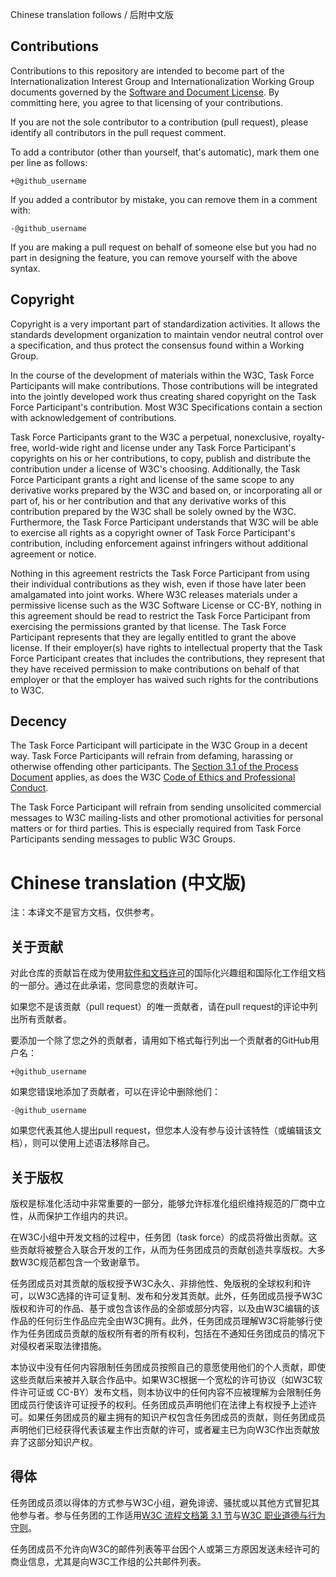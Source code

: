 Chinese translation follows / 后附中文版

## Contributions

Contributions to this repository are intended to become part of the Internationalization Interest Group and Internationalization Working Group documents governed by the [Software and Document License](http://www.w3.org/Consortium/Legal/copyright-software). By committing here, you agree to that licensing of your contributions.

If you are not the sole contributor to a contribution (pull request), please identify all contributors in the pull request comment.

To add a contributor (other than yourself, that's automatic), mark them one per line as follows:

```
+@github_username
```

If you added a contributor by mistake, you can remove them in a comment with:

```
-@github_username
```

If you are making a pull request on behalf of someone else but you had no part in designing the feature, you can remove yourself with the above syntax.

## Copyright

Copyright is a very important part of standardization activities. It allows the standards development organization to maintain vendor neutral control over a specification, and thus protect the consensus found within a Working Group.

In the course of the development of materials within the W3C, Task Force Participants will make contributions. Those contributions will be integrated into the jointly developed work thus creating shared copyright on the Task Force Participant's contribution. Most W3C Specifications contain a section with acknowledgement of contributions.

Task Force Participants grant to the W3C a perpetual, nonexclusive, royalty-free, world-wide right and license under any Task Force Participant's copyrights on his or her contributions, to copy, publish and distribute the contribution under a license of W3C's choosing. Additionally, the Task Force Participant grants a right and license of the same scope to any derivative works prepared by the W3C and based on, or incorporating all or part of, his or her contribution and that any derivative works of this contribution prepared by the W3C shall be solely owned by the W3C. Furthermore, the Task Force Participant understands that W3C will be able to exercise all rights as a copyright owner of Task Force Participant's contribution, including enforcement against infringers without additional agreement or notice.

Nothing in this agreement restricts the Task Force Participant from using their individual contributions as they wish, even if those have later been amalgamated into joint works. Where W3C releases materials under a permissive license such as the W3C Software License or CC-BY, nothing in this agreement should be read to restrict the Task Force Participant from exercising the permissions granted by that license. The Task Force Participant represents that they are legally entitled to grant the above license. If their employer(s) have rights to intellectual property that the Task Force Participant creates that includes the contributions, they represent that they have received permission to make contributions on behalf of that employer or that the employer has waived such rights for the contributions to W3C.

## Decency

The Task Force Participant will participate in the W3C Group in a decent way. Task Force Participants will refrain from defaming, harassing or otherwise offending other participants. The [Section 3.1 of the Process Document](https://www.w3.org/2015/Process-20150901/#ParticipationCriteria) applies, as does the W3C [Code of Ethics and Professional Conduct](https://www.w3.org/Consortium/cepc/).

The Task Force Participant will refrain from sending unsolicited commercial messages to W3C mailing-lists and other promotional activities for personal matters or for third parties. This is especially required from Task Force Participants sending messages to public W3C Groups.

# Chinese translation (中文版)

注：本译文不是官方文档，仅供参考。

## 关于贡献

对此仓库的贡献旨在成为使用[软件和文档许可](http://www.w3.org/Consortium/Legal/copyright-software)的国际化兴趣组和国际化工作组文档的一部分。通过在此承诺，您同意您的贡献许可。

如果您不是该贡献（pull request）的唯一贡献者，请在pull request的评论中列出所有贡献者。

要添加一个除了您之外的贡献者，请用如下格式每行列出一个贡献者的GitHub用户名：

```
+@github_username
```

如果您错误地添加了贡献者，可以在评论中删除他们：

```
-@github_username
```

如果您代表其他人提出pull request，但您本人没有参与设计该特性（或编辑该文档），则可以使用上述语法移除自己。

## 关于版权

版权是标准化活动中非常重要的一部分，能够允许标准化组织维持规范的厂商中立性，从而保护工作组内的共识。

在W3C小组中开发文档的过程中，任务团（task force）的成员将做出贡献。这些贡献将被整合入联合开发的工作，从而为任务团成员的贡献创造共享版权。大多数W3C规范都包含一个致谢章节。

任务团成员对其贡献的版权授予W3C永久、非排他性、免版税的全球权利和许可，以W3C选择的许可证复制、发布和分发其贡献。此外，任务团成员授予W3C版权和许可的作品、基于或包含该作品的全部或部分内容，以及由W3C编辑的该作品的任何衍生作品应完全由W3C拥有。此外，任务团成员理解W3C将能够行使作为任务团成员贡献的版权所有者的所有权利，包括在不通知任务团成员的情况下对侵权者采取法律措施。

本协议中没有任何内容限制任务团成员按照自己的意愿使用他们的个人贡献，即使这些贡献后来被并入联合作品中。如果W3C根据一个宽松的许可协议（如W3C软件许可证或 CC-BY）发布文档，则本协议中的任何内容不应被理解为会限制任务团成员行使该许可证授予的权利。任务团成员声明他们在法律上有权授予上述许可。如果任务团成员的雇主拥有的知识产权包含任务团成员的贡献，则任务团成员声明他们已经获得代表该雇主作出贡献的许可，或者雇主已为向W3C作出贡献放弃了这部分知识产权。

## 得体

任务团成员须以得体的方式参与W3C小组，避免诽谤、骚扰或以其他方式冒犯其他参与者。参与任务团的工作适用[W3C 流程文档第 3.1 节](https://www.w3.org/2015/Process-20150901/#ParticipationCriteria)与[W3C 职业道德与行为守则](https://www.w3.org/Consortium/cepc/)。

任务团成员不允许向W3C的邮件列表等平台因个人或第三方原因发送未经许可的商业信息，尤其是向W3C工作组的公共邮件列表。